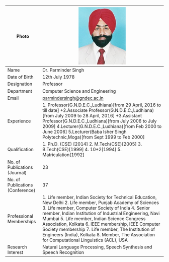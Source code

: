 
| Photo | ![Display picture](Photos/parmindersingh.jpg) 
| ------ | -------- |
| Name | Dr. Parminder Singh |
| Date of Birth | 12th July 1978 |
| Designation | Professor |
| Department | Computer Science and Engineering |
| Email | parmindersingh@gndec.ac.in |
| Experience | 1. Professor(G.N.D.E.C.,Ludhiana)[from 29 April, 2016 to till date] +2.Associate Professor(G.N.D.E.C.,Ludhiana)[from July 2009 to 28 April, 2016] +3.Assistant Professor(G.N.D.E.C.,Ludhiana)[from July 2006 to July 2009] 4.Lecturer(G.N.D.E.C.,Ludhiana)[from Feb 2000 to June 2006] 5.Lecturer(Baba Isher Singh Polytechnic,Moga)[from Sept 1999 to Feb 2000] | 
| Qualification | 1. Ph.D. (CSE) [2014] 2. M.Tech(CSE)[2005] 3. B.Tech(CSE)[1999] 4. 10+2[1994] 5. Matriculation[1992] |
| No. of Publications (Journal) | 23 |
| No. of Publications (Conference) | 37 |
| Professional Memberships | 1. Life member, Indian Society for Technical Education, New Delhi 2. Life member, Punjab Academy of Sciences 3. Life member, Computer Society of India 4. Senior member, Indian Institution of Industrial Engineering, Navi Mumbai 5. Life member, Indian Science Congress Association, Kolkata 6. IEEE membership, IEEE Computer Society membership 7. Life member, The Institution of Engineers (India), Kolkata 8. Member, The Association for Computational Linguistics (ACL), USA |
| Research Interest | Natural Language Processing, Speech Synthesis and Speech Recognition |
